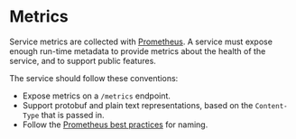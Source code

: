 # Metrics

Service metrics are collected with [Prometheus](https://prometheus.io/docs/introduction/overview/).
A service must expose enough run-time metadata to provide metrics about the health of the service,
and to support public features.

The service should follow these conventions:

* Expose metrics on a `/metrics` endpoint.
* Support protobuf and plain text representations, based on the `Content-Type` that is passed in.
* Follow the [Prometheus best practices](https://prometheus.io/docs/practices/naming/) for naming.
